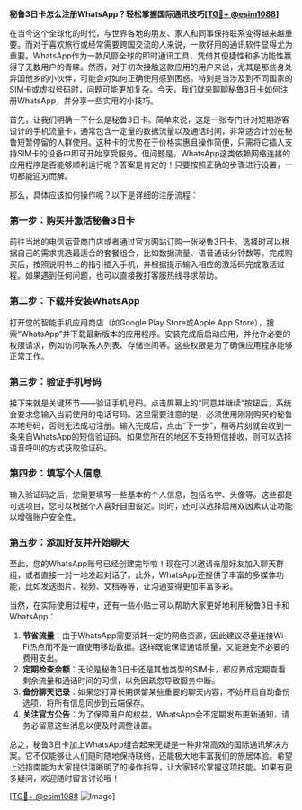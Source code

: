 **秘鲁3日卡怎么注册WhatsApp？轻松掌握国际通讯技巧[[TG💪+ @esim1088](https://t.me/s/esim1088)]**

在当今这个全球化的时代，与世界各地的朋友、家人和同事保持联系变得越来越重要。而对于喜欢旅行或经常需要跨国交流的人来说，一款好用的通讯软件显得尤为重要。WhatsApp作为一款风靡全球的即时通讯工具，凭借其便捷性和多功能性赢得了无数用户的青睐。然而，对于初次接触这款应用的用户来说，尤其是那些身处异国他乡的小伙伴，可能会对如何正确使用感到困惑。特别是当涉及到不同国家的SIM卡或虚拟号码时，问题可能更加复杂。今天，我们就来聊聊秘鲁3日卡如何注册WhatsApp，并分享一些实用的小技巧。

首先，让我们明确一下什么是秘鲁3日卡。简单来说，这是一张专门针对短期游客设计的手机流量卡，通常包含一定量的数据流量以及通话时间，非常适合计划在秘鲁短暂停留的人群使用。这种卡的优势在于价格实惠且操作简便，只需将它插入支持SIM卡的设备中即可开始享受服务。但问题是，WhatsApp这类依赖网络连接的应用程序是否能够顺利运行呢？答案是肯定的！只要按照正确的步骤进行设置，一切都能迎刃而解。

那么，具体应该如何操作呢？以下是详细的注册流程：

### 第一步：购买并激活秘鲁3日卡

前往当地的电信运营商门店或者通过官方网站订购一张秘鲁3日卡。选择时可以根据自己的需求挑选最适合的套餐组合，比如数据流量、语音通话分钟数等。完成购买后，按照说明书上的指引插入手机，并根据提示输入相应的激活码完成激活过程。如果遇到任何问题，也可以直接拨打客服热线寻求帮助。

### 第二步：下载并安装WhatsApp

打开您的智能手机应用商店（如Google Play Store或Apple App Store），搜索“WhatsApp”并下载最新版本的应用程序。安装完成后启动应用，并允许必要的权限请求，例如访问联系人列表、存储空间等。这些权限是为了确保应用程序能够正常工作。

### 第三步：验证手机号码

接下来就是关键环节——验证手机号码。点击屏幕上的“同意并继续”按钮后，系统会要求您输入当前使用的电话号码。这里需要注意的是，必须使用刚刚购买的秘鲁本地号码，否则无法成功注册。输入完成后，点击“下一步”，稍等片刻就会收到一条来自WhatsApp的短信验证码。如果您所在的地区不支持短信接收，则可以选择语音呼叫的方式获取验证码。

### 第四步：填写个人信息

输入验证码之后，您需要填写一些基本的个人信息，包括名字、头像等。这些都是可选项目，您可以根据个人喜好自由设定。同时，还可以选择启用双因素认证功能以增强账户安全性。

### 第五步：添加好友并开始聊天

至此，您的WhatsApp账号已经创建完毕啦！现在可以邀请亲朋好友加入聊天群组，或者直接一对一地发起对话了。此外，WhatsApp还提供了丰富的多媒体功能，比如发送图片、视频、文档等等，让沟通变得更加丰富多彩。

当然，在实际使用过程中，还有一些小贴士可以帮助大家更好地利用秘鲁3日卡和WhatsApp：

1. **节省流量**：由于WhatsApp需要消耗一定的网络资源，因此建议尽量连接Wi-Fi热点而不是一直使用移动数据。这样既能保证通话质量，又能避免不必要的费用支出。
2. **定期检查余额**：无论是秘鲁3日卡还是其他类型的SIM卡，都应养成定期查看剩余流量和通话时间的习惯，以免因疏忽导致服务中断。
3. **备份聊天记录**：如果您打算长期保留某些重要的聊天内容，不妨开启自动备份选项，将所有信息同步到云端保存。
4. **关注官方公告**：为了保障用户的权益，WhatsApp会不定期发布更新通知，请务必留意这些消息以便及时调整设置。

总之，秘鲁3日卡加上WhatsApp组合起来无疑是一种非常高效的国际通讯解决方案。它不仅能够让人们随时随地保持联络，还能极大地丰富我们的旅居体验。希望上述指南能为大家提供清晰明了的操作指导，让大家轻松掌握这项技能。如果有更多疑问，欢迎随时留言讨论哦！

[[TG💪+ @esim1088](https://t.me/s/esim1088) ![Image](https://i.postimg.cc/4NQfJmqS/Snipaste-2025-05-13-00-14-12.png)]